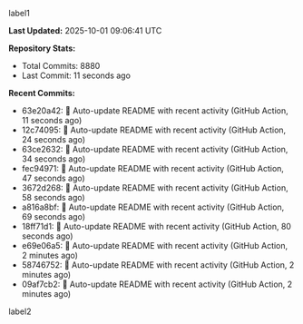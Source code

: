 
label1 
<!-- ACTIVITY_START -->
**Last Updated:** 2025-10-01 09:06:41 UTC

**Repository Stats:**
- Total Commits: 8880
- Last Commit: 11 seconds ago

**Recent Commits:**
- 63e20a42: 🤖 Auto-update README with recent activity (GitHub Action, 11 seconds ago)
- 12c74095: 🤖 Auto-update README with recent activity (GitHub Action, 24 seconds ago)
- 63ce2632: 🤖 Auto-update README with recent activity (GitHub Action, 34 seconds ago)
- fec94971: 🤖 Auto-update README with recent activity (GitHub Action, 47 seconds ago)
- 3672d268: 🤖 Auto-update README with recent activity (GitHub Action, 58 seconds ago)
- a816a8bf: 🤖 Auto-update README with recent activity (GitHub Action, 69 seconds ago)
- 18ff71d1: 🤖 Auto-update README with recent activity (GitHub Action, 80 seconds ago)
- e69e06a5: 🤖 Auto-update README with recent activity (GitHub Action, 2 minutes ago)
- 58746752: 🤖 Auto-update README with recent activity (GitHub Action, 2 minutes ago)
- 09af7cb2: 🤖 Auto-update README with recent activity (GitHub Action, 2 minutes ago)
<!-- ACTIVITY_END -->

label2
